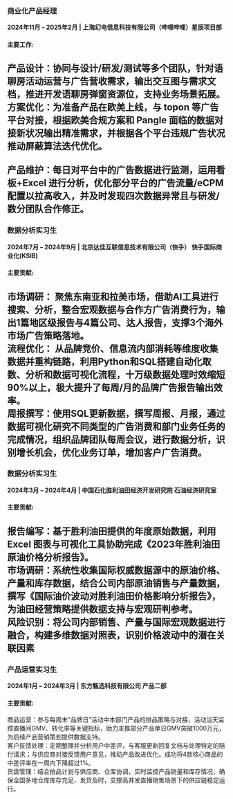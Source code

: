 ### **商业化产品经理**  
**2024年11月 – 2025年2月 | 上海幻电信息科技有限公司（哔哩哔哩）星辰项目部**  
#### 主要工作:  
产品设计：协同与设计/研发/测试等多个团队，针对语聊房活动运营与广告营收需求，输出交互图与需求文档，推进开发语聊房弹窗资源位，支持业务场景拓展。<br>
方案优化：为准备产品在欧美上线，与 topon 等广告平台对接，根据欧美合规方案和 Pangle 面临的数据对接新状况输出精准需求，并根据各个平台违规广告状况推动屏蔽算法迭代优化。<br>   
产品维护：每日对平台中的广告数据进行监测，运用看板+Excel 进行分析，优化部分平台的广告流量/eCPM 配置以拉高收入，并及时发现四次数据异常且与研发/数分团队合作修正。<br>   
---
### **数据分析实习生**  
**2024年7月 – 2024年9月 | 北京达佳互联信息技术有限公司（快手） 快手国际商业化(KSIB)**  

#### 主要贡献:  
市场调研： 聚焦东南亚和拉美市场，借助AI工具进行搜索、分析，整合宏观数据与合作方广告消费行为，输出1篇地区级报告与4篇公司、达人报告，支撑3个海外市场广告策略落地。<br>
流程优化： 从品牌竞价、信息流内部消耗等维度收集数据并重构链路，利用Python和SQL搭建自动化取数、分析和数据可视化流程，十万级数据处理时效缩短90%以上，极大提升了每周/月的品牌广告报告输出效率。<br>
周报撰写：使用SQL更新数据，撰写周报、月报，通过数据可视化研究不同类型的广告消费和部门业务任务的完成情况，组织品牌团队每周会议，进行数据分析，识别增长机会，优化业务订单，增加客户广告消费。<br>
---
### **数据分析实习生**  
**2024年3月 – 2024年4月 | 中国石化胜利油田经济开发研究院 石油经济研究室**  

#### 主要贡献:  
报告编写：基于胜利油田提供的年度原始数据，利用 Excel 图表与可视化工具协助完成《2023年胜利油田原油价格分析报告》。<br>
市场调研：系统性收集国际权威数据源中的原油价格、产量和库存数据，结合公司内部原油销售与产量数据，撰写《国际油价波动对胜利油田价格影响分析报告》，为油田经营策略提供数据支持与宏观研判参考。<br>
风险识别：将公司内部销售、产量与国际宏观数据进行融合，构建多维数据对照表，识别价格波动中的潜在关联因素<br>
---
### **产品运营实习生**  
**2024年1月 – 2024年3月 | 东方甄选科技有限公司 产品二部**  

#### 主要贡献:  
商品运营：参与每周末“品牌日”活动中本部门产品的排品策略与对接，活动当天监控直播间GMV、转化率等关键指标，助力主推部分产品单日GMV突破1000万元，为后续产品营销策划提供数据支持。<br>
客户反馈处理：定期整理并分析用户中差评，与客服更新回复文档与处理特定的赔付请求；与供应商对接反馈用户意见，推动产品改进优化。成功将4款核心商品的中差评率在一周内下降超过1%。<br>
货盘管理：结合拍品计划与供应商、仓库协调，实时监控产品销量和库存情况，确保全国多地仓库库存充足、发货及时，支撑高并发直播销售场景下的供应链稳定运行。<br>